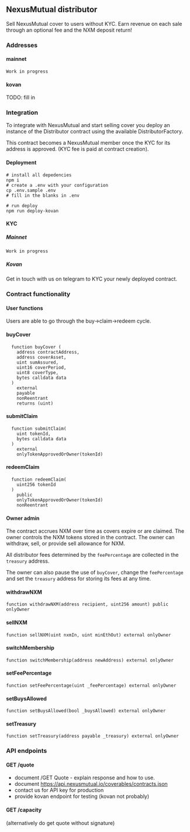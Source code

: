 
## NexusMutual distributor

Sell NexusMutual cover to users without KYC.
Earn revenue on each sale through an optional fee and the NXM deposit return!

### Addresses

#### mainnet

`Work in progress`

#### kovan

TODO: fill in

### Integration

To integrate with NexusMutual and start selling cover you deploy an instance
of the Distributor contract using the available DistributorFactory.

This contract becomes a NexusMutual member once the KYC for its address is approved.
(KYC fee is paid at contract creation).

#### Deployment

```
# install all depedencies
npm i
# create a .env with your configuration
cp .env.sample .env
# fill in the blanks in .env

# run deploy
npm run deploy-kovan
```

#### KYC

##### Mainnet

`Work in progress`

##### Kovan

Get in touch with us on telegram to KYC your newly deployed contract.

### Contract functionality

#### User functions

Users are able to go through the buy->claim->redeem cycle.

#### buyCover

```
  function buyCover (
    address contractAddress,
    address coverAsset,
    uint sumAssured,
    uint16 coverPeriod,
    uint8 coverType,
    bytes calldata data
  )
    external
    payable
    nonReentrant
    returns (uint)
```


#### submitClaim

```
  function submitClaim(
    uint tokenId,
    bytes calldata data
  )
    external
    onlyTokenApprovedOrOwner(tokenId)
```

#### redeemClaim

```
  function redeemClaim(
    uint256 tokenId
  )
    public
    onlyTokenApprovedOrOwner(tokenId)
    nonReentrant
```

#### Owner admin

The contract accrues NXM over time as covers expire or are claimed. 
The owner controls the NXM tokens stored in the contract.
The owner can withdraw, sell, or provide sell allowance for NXM.

All distributor fees determined by the `feePercentage` are collected in the `treasury` address.

The owner can also pause the use of `buyCover`, change the `feePercentage` and set the `treasury` address
for storing its fees at any time.

#### withdrawNXM

```
function withdrawNXM(address recipient, uint256 amount) public onlyOwner 
```

#### sellNXM

```
function sellNXM(uint nxmIn, uint minEthOut) external onlyOwner 
```

#### switchMembership
```
function switchMembership(address newAddress) external onlyOwner 
```

#### setFeePercentage

```
function setFeePercentage(uint _feePercentage) external onlyOwner 
```

#### setBuysAllowed

```
function setBuysAllowed(bool _buysAllowed) external onlyOwner 
```

#### setTreasury

```
function setTreasury(address payable _treasury) external onlyOwner
```

### API endpoints



#### GET /quote

* document /GET Quote - explain response and how to use.
* document https://api.nexusmutual.io/coverables/contracts.json
* contact us for API key for production
* provide kovan endpoint for testing (kovan not probably)

#### GET /capacity

(alternatively do get quote without signature)





